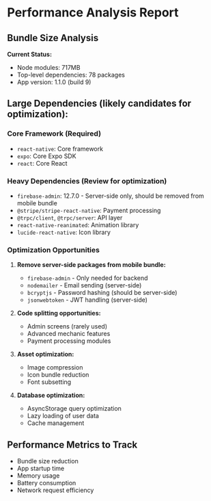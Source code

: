 # Performance Analysis Report

## Bundle Size Analysis

**Current Status:**
- Node modules: 717MB
- Top-level dependencies: 78 packages
- App version: 1.1.0 (build 9)

## Large Dependencies (likely candidates for optimization):

### Core Framework (Required)
- `react-native`: Core framework
- `expo`: Core Expo SDK
- `react`: Core React

### Heavy Dependencies (Review for optimization)
- `firebase-admin`: 12.7.0 - Server-side only, should be removed from mobile bundle
- `@stripe/stripe-react-native`: Payment processing
- `@trpc/client`, `@trpc/server`: API layer
- `react-native-reanimated`: Animation library
- `lucide-react-native`: Icon library

### Optimization Opportunities

1. **Remove server-side packages from mobile bundle:**
   - `firebase-admin` - Only needed for backend
   - `nodemailer` - Email sending (server-side)
   - `bcryptjs` - Password hashing (should be server-side)
   - `jsonwebtoken` - JWT handling (server-side)

2. **Code splitting opportunities:**
   - Admin screens (rarely used)
   - Advanced mechanic features
   - Payment processing modules

3. **Asset optimization:**
   - Image compression
   - Icon bundle reduction
   - Font subsetting

4. **Database optimization:**
   - AsyncStorage query optimization
   - Lazy loading of user data
   - Cache management

## Performance Metrics to Track
- Bundle size reduction
- App startup time
- Memory usage
- Battery consumption
- Network request efficiency
